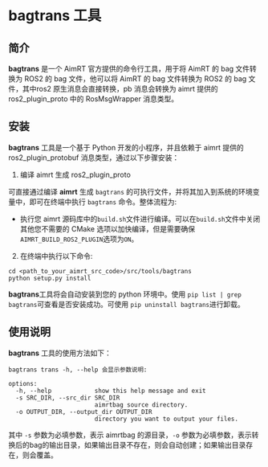# bagtrans 工具

## 简介

**bagtrans** 是一个 AimRT 官方提供的命令行工具，用于将 AimRT 的 bag 文件转换为 ROS2 的 bag 文件，他可以将 AimRT 的 bag 文件转换为 ROS2 的 bag 文件，其中ros2 原生消息会直接转换，pb 消息会转换为 aimrt 提供的 ros2_plugin_proto 中的 RosMsgWrapper 消息类型。

## 安装

**bagtrans** 工具是一个基于 Python 开发的小程序，并且依赖于 aimrt 提供的 ros2_plugin_protobuf 消息类型，通过以下步骤安装：

1. 编译 aimrt 生成 ros2_plugin_proto

可直接通过编译 **aimrt** 生成 `bagtrans` 的可执行文件，并将其加入到系统的环境变量中，即可在终端中执行 `bagtrans` 命令。整体流程为:
- 执行您 aimrt 源码库中的`build.sh`文件进行编译。可以在`build.sh`文件中关闭其他您不需要的 CMake 选项以加快编译，但是需要确保`AIMRT_BUILD_ROS2_PLUGIN`选项为`ON`。


2. 在终端中执行以下命令:

```
cd <path_to_your_aimrt_src_code>/src/tools/bagtrans
python setup.py install
```

**bagtrans**工具将会自动安装到您的 python 环境中。使用 `pip list | grep bagtrans`可查看是否安装成功。可使用 `pip uninstall bagtrans`进行卸载。


## 使用说明

**bagtrans** 工具的使用方法如下：

```
bagtrans trans -h, --help 会显示参数说明:

options:
  -h, --help            show this help message and exit
  -s SRC_DIR, --src_dir SRC_DIR
                        aimrtbag source directory.
  -o OUTPUT_DIR, --output_dir OUTPUT_DIR
                        directory you want to output your files.
```

其中 `-s` 参数为必填参数，表示 aimrtbag 的源目录，`-o` 参数为必填参数，表示转换后的bag的输出目录，如果输出目录不存在，则会自动创建；如果输出目录存在，则会覆盖。


